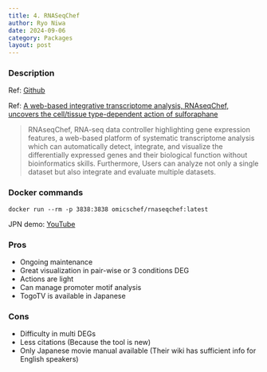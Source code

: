 ```yaml
---
title: 4. RNASeqChef
author: Ryo Niwa
date: 2024-09-06
category: Packages
layout: post
---
```


### Description
Ref: [Github](https://github.com/Kan-E/RNAseqChef/wiki)

Ref: [A web-based integrative transcriptome analysis, RNAseqChef, uncovers the cell/tissue type-dependent action of sulforaphane](https://doi.org/10.1016/j.jbc.2023.104810)

> RNAseqChef, RNA-seq data controller highlighting gene expression features, a web-based platform of systematic transcriptome analysis which can automatically detect, integrate, and visualize the differentially expressed genes and their biological function without bioinformatics skills. Furthermore, Users can analyze not only a single dataset but also integrate and evaluate multiple datasets.

### Docker commands

```bash=
docker run --rm -p 3838:3838 omicschef/rnaseqchef:latest
```

JPN demo: [YouTube](https://www.youtube.com/watch?v=W4XJc1WAcMU)

### Pros

- Ongoing maintenance
- Great visualization in pair-wise or 3 conditions DEG
- Actions are light
- Can manage promoter motif analysis
- TogoTV is available in Japanese

### Cons

- Difficulty in multi DEGs
- Less citations (Because the tool is new)
- Only Japanese movie manual available (Their wiki has sufficient info for English speakers)
